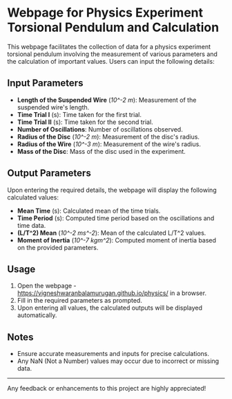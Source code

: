 # Webpage for Physics Experiment Torsional Pendulum and Calculation

This webpage facilitates the collection of data for a physics experiment torsional pendulum involving the measurement  of various parameters and the calculation of important values. Users can input the following details:

## Input Parameters
- **Length of the Suspended Wire** (*10^-2 m*): Measurement of the suspended wire's length.
- **Time Trial I** (s): Time taken for the first trial.
- **Time Trial II** (s): Time taken for the second trial.
- **Number of Oscillations**: Number of oscillations observed.
- **Radius of the Disc** (*10^-2 m*): Measurement of the disc's radius.
- **Radius of the Wire** (*10^-3 m*): Measurement of the wire's radius.
- **Mass of the Disc**: Mass of the disc used in the experiment.

## Output Parameters
Upon entering the required details, the webpage will display the following calculated values:
- **Mean Time** (s): Calculated mean of the time trials.
- **Time Period** (s): Computed time period based on the oscillations and time data.
- **(L/T^2) Mean** (*10^-2 ms^-2*): Mean of the calculated L/T^2 values.
- **Moment of Inertia** (*10^-7 kgm^2*): Computed moment of inertia based on the provided parameters.

## Usage
1. Open the webpage - https://vigneshwaranbalamurugan.github.io/physics/ in a browser.
2. Fill in the required parameters as prompted.
3. Upon entering all values, the calculated outputs will be displayed automatically.

## Notes
- Ensure accurate measurements and inputs for precise calculations.
- Any NaN (Not a Number) values may occur due to incorrect or missing data.
  
---
Any feedback or enhancements to this project are highly appreciated!
